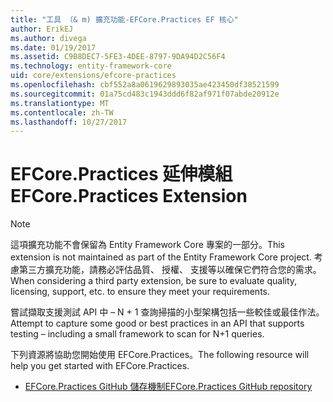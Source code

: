 ```yaml
---
title: "工具 （& m) 擴充功能-EFCore.Practices EF 核心"
author: ErikEJ
ms.author: divega
ms.date: 01/19/2017
ms.assetid: C9B8DEC7-5FE3-4DEE-8797-9DA94D2C56F4
ms.technology: entity-framework-core
uid: core/extensions/efcore-practices
ms.openlocfilehash: cbf552a8a0619629893035ae423450df38521599
ms.sourcegitcommit: 01a75cd483c1943ddd6f82af971f07abde20912e
ms.translationtype: MT
ms.contentlocale: zh-TW
ms.lasthandoff: 10/27/2017
---
```

# <a name="efcorepractices-extension"></a><span data-ttu-id="d94c6-102">EFCore.Practices 延伸模組</span><span class="sxs-lookup"><span data-stu-id="d94c6-102">EFCore.Practices Extension</span></span>

> [!NOTE]  
> <span data-ttu-id="d94c6-103">這項擴充功能不會保留為 Entity Framework Core 專案的一部分。</span><span class="sxs-lookup"><span data-stu-id="d94c6-103">This extension is not maintained as part of the Entity Framework Core project.</span></span> <span data-ttu-id="d94c6-104">考慮第三方擴充功能，請務必評估品質、 授權、 支援等以確保它們符合您的需求。</span><span class="sxs-lookup"><span data-stu-id="d94c6-104">When considering a third party extension, be sure to evaluate quality, licensing, support, etc. to ensure they meet your requirements.</span></span>

<span data-ttu-id="d94c6-105">嘗試擷取支援測試 API 中 – N + 1 查詢掃描的小型架構包括一些較佳或最佳作法。</span><span class="sxs-lookup"><span data-stu-id="d94c6-105">Attempt to capture some good or best practices in an API that supports testing – including a small framework to scan for N+1 queries.</span></span>

<span data-ttu-id="d94c6-106">下列資源將協助您開始使用 EFCore.Practices。</span><span class="sxs-lookup"><span data-stu-id="d94c6-106">The following resource will help you get started with EFCore.Practices.</span></span>
* [<span data-ttu-id="d94c6-107">EFCore.Practices GitHub 儲存機制</span><span class="sxs-lookup"><span data-stu-id="d94c6-107">EFCore.Practices GitHub repository</span></span>](https://github.com/riezebosch/efcore-practices/tree/master/src/EFCore.Practices/)
